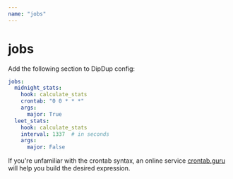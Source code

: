 ```yaml
---
name: "jobs"
---
```


# jobs

Add the following section to DipDup config:

```yaml [dipdup.yaml]
jobs:
  midnight_stats:
    hook: calculate_stats
    crontab: "0 0 * * *"
    args:
      major: True
  leet_stats:
    hook: calculate_stats
    interval: 1337  # in seconds
    args:
      major: False
```

If you're unfamiliar with the crontab syntax, an online service [crontab.guru](https://crontab.guru/) will help you build the desired expression.
